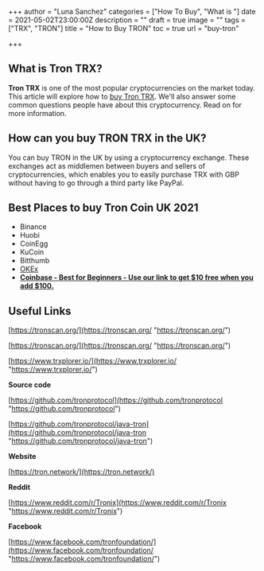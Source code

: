 +++
author = "Luna Sanchez"
categories = ["How To Buy", "What is "]
date = 2021-05-02T23:00:00Z
description = ""
draft = true
image = ""
tags = ["TRX", "TRON"]
title = "How to Buy TRON"
toc = true
url = "buy-tron"

+++
## What is Tron TRX?

**Tron TRX** is one of the most popular cryptocurrencies on the market today. This article will explore how to [buy Tron TRX](buy-tron). We'll also answer some common questions people have about this cryptocurrency. Read on for more information.

## How can you buy TRON TRX in the UK?

You can buy TRON in the UK by using a cryptocurrency exchange. These exchanges act as middlemen between buyers and sellers of cryptocurrencies, which enables you to easily purchase TRX with GBP without having to go through a third party like PayPal.

## Best Places to buy Tron Coin UK 2021

* Binance
* Huobi
* CoinEgg
* KuCoin
* Bitthumb
* [OKEx](/link/okex)
* [**Coinbase - Best for Beginners - Use our link to get $10 free when you add $100.**](/link/coinbase)

## Useful Links

[https://tronscan.org/](https://tronscan.org/ "https://tronscan.org/")

[https://tronscan.org/](https://tronscan.org/ "https://tronscan.org/")

[https://www.trxplorer.io/](https://www.trxplorer.io/ "https://www.trxplorer.io/")

**Source code**

[https://github.com/tronprotocol](https://github.com/tronprotocol "https://github.com/tronprotocol")

[https://github.com/tronprotocol/java-tron](https://github.com/tronprotocol/java-tron "https://github.com/tronprotocol/java-tron")

**Website**

[https://tron.network/](https://tron.network/)

**Reddit**

[https://www.reddit.com/r/Tronix](https://www.reddit.com/r/Tronix "https://www.reddit.com/r/Tronix")

**Facebook**

[https://www.facebook.com/tronfoundation/](https://www.facebook.com/tronfoundation/ "https://www.facebook.com/tronfoundation/")
